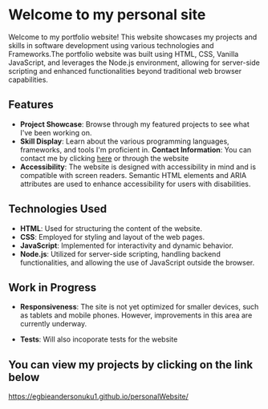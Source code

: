 # Welcome to my personal site

Welcome to my portfolio website! This website showcases my projects and skills in software development using various technologies and Frameworks.The portfolio website was built using HTML, CSS, Vanilla JavaScript, and leverages the Node.js environment, allowing for server-side scripting and enhanced functionalities beyond traditional web browser capabilities.

## Features

- **Project Showcase**: Browse through my featured projects to see what I've been working on.
- **Skill Display**: Learn about the various programming languages, frameworks, and tools I'm proficient in.
**Contact Information**: You can contact me by clicking [here](mailto:egbieuku@hotmail.com "Contact by email") or through the website
- **Accessibility**: The website is designed with accessibility in mind and is compatible with screen readers. Semantic HTML elements and ARIA attributes are used to enhance accessibility for users with disabilities.

## Technologies Used

- **HTML**: Used for structuring the content of the website.
- **CSS**: Employed for styling and layout of the web pages.
- **JavaScript**: Implemented for interactivity and dynamic behavior.
- **Node.js**: Utilized for server-side scripting, handling backend functionalities, and allowing the use of JavaScript outside the browser.
## Work in Progress

- **Responsiveness**: The site is not yet optimized for smaller devices, such as tablets and mobile phones. However, improvements in this area are currently underway.

- **Tests**: Will also incoporate tests for the website


## You can view my projects by clicking on the link below
https://egbieandersonuku1.github.io/personalWebsite/